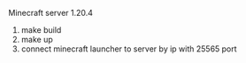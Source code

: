 Minecraft server 1.20.4
1. make build
2. make up
3. connect minecraft launcher to server by ip with 25565 port
